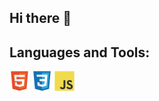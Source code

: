 ## Hi there 👋

## Languages and Tools:
[<img src="https://raw.githubusercontent.com/devicons/devicon/master/icons/html5/html5-original.svg" alt="Javascript" width="32"/>](https://developer.mozilla.org/en-US/docs/web/html)
[<img src="https://raw.githubusercontent.com/devicons/devicon/master/icons/css3/css3-original.svg" alt="Javascript" width="32"/>](https://developer.mozilla.org/en-US/docs/web/css)
[<img src="https://raw.githubusercontent.com/devicons/devicon/master/icons/javascript/javascript-original.svg" alt="Javascript" width="32"/>](https://developer.mozilla.org/en-US/docs/web/javascript)
